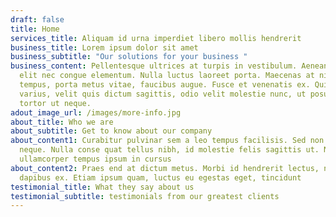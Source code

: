```yaml
---
draft: false
title: Home
services_title: Aliquam id urna imperdiet libero mollis hendrerit
business_title: Lorem ipsum dolor sit amet
business_subtitle: "Our solutions for your business "
business_content: Pellentesque ultrices at turpis in vestibulum. Aenean pretium
  elit nec congue elementum. Nulla luctus laoreet porta. Maecenas at nisi
  tempus, porta metus vitae, faucibus augue. Fusce et venenatis ex. Quisque
  varius, velit quis dictum sagittis, odio velit molestie nunc, ut posuere ante
  tortor ut neque.
adout_image_url: /images/more-info.jpg
about_title: Who we are
about_subtitle: Get to know about our company
about_content1: Curabitur pulvinar sem a leo tempus facilisis. Sed non sagittis
  neque. Nulla conse quat tellus nibh, id molestie felis sagittis ut. Nam
  ullamcorper tempus ipsum in cursus
about_content2: Praes end at dictum metus. Morbi id hendrerit lectus, nec
  dapibus ex. Etiam ipsum quam, luctus eu egestas eget, tincidunt
testimonial_title: What they say about us
testimonial_subtitle: testimonials from our greatest clients
---
```

